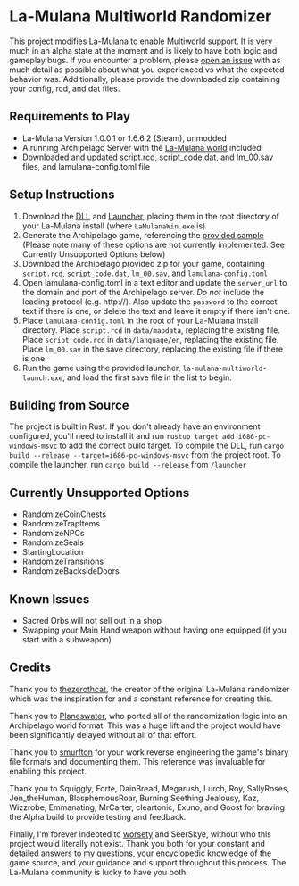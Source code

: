 # La-Mulana Multiworld Randomizer

This project modifies La-Mulana to enable Multiworld support. It is very much in an alpha state at the moment and is likely to have both logic and gameplay bugs. If you encounter a problem, please [open an issue](https://github.com/jcbantuelle/Archipelago/issues) with as much detail as possible about what you experienced vs what the expected behavior was. Additionally, please provide the downloaded zip containing your config, rcd, and dat files.

## Requirements to Play

* La-Mulana Version 1.0.0.1 or 1.6.6.2 (Steam), unmodded
* A running Archipelago Server with the [La-Mulana world](https://github.com/jcbantuelle/Archipelago/tree/lamulana) included
* Downloaded and updated script.rcd, script_code.dat, and lm_00.sav files, and lamulana-config.toml file

## Setup Instructions

1. Download the [DLL](https://github.com/jcbantuelle/la-mulana-multiworld/blob/main/bin/LaMulanaMW.dll) and [Launcher](https://github.com/jcbantuelle/la-mulana-multiworld/blob/main/bin/la-mulana-multiworld-launch.exe), placing them in the root directory of your La-Mulana install (where `LaMulanaWin.exe` is)
1. Generate the Archipelago game, referencing the [provided sample](https://github.com/jcbantuelle/la-mulana-multiworld/blob/main/example.yaml) (Please note many of these options are not currently implemented. See Currently Unsupported Options below)
1. Download the Archipelago provided zip for your game, containing `script.rcd`, `script_code.dat`, `lm_00.sav`, and `lamulana-config.toml`
1. Open lamulana-config.toml in a text editor and update the `server_url` to the domain and port of the Archipelago server. *Do not* include the leading protocol (e.g. http://). Also update the `password` to the correct text if there is one, or delete the text and leave it empty if there isn't one.
1. Place `lamulana-config.toml` in the root of your La-Mulana install directory. Place `script.rcd` in `data/mapdata`, replacing the existing file. Place `script_code.rcd` in `data/language/en`, replacing the existing file. Place `lm_00.sav` in the save directory, replacing the existing file if there is one.
1. Run the game using the provided launcher, `la-mulana-multiworld-launch.exe`, and load the first save file in the list to begin.

## Building from Source

The project is built in Rust. If you don't already have an environment configured, you'll need to install it and run `rustup target add i686-pc-windows-msvc` to add the correct build target. To compile the DLL, run `cargo build --release --target=i686-pc-windows-msvc` from the project root. To compile the launcher, run `cargo build --release` from `/launcher`

## Currently Unsupported Options

* RandomizeCoinChests
* RandomizeTrapItems
* RandomizeNPCs
* RandomizeSeals
* StartingLocation
* RandomizeTransitions
* RandomizeBacksideDoors

## Known Issues

* Sacred Orbs will not sell out in a shop
* Swapping your Main Hand weapon without having one equipped (if you start with a subweapon)

## Credits

Thank you to [thezerothcat](https://github.com/thezerothcat), the creator of the original La-Mulana randomizer which was the inspiration for and a constant reference for creating this.

Thank you to [Planeswater](https://github.com/Planeswater), who ported all of the randomization logic into an Archipelago world format. This was a huge lift and the project would have been significantly delayed without all of that effort.

Thank you to [smurfton](https://github.com/smurfton) for your work reverse engineering the game's binary file formats and documenting them. This reference was invaluable for enabling this project.

Thank you to Squiggly, Forte, DainBread, Megarush, Lurch, Roy, SallyRoses, Jen_theHuman, BlasphemousRoar, Burning Seething Jealousy, Kaz, Wizzrobe, Emmanating, MrCarter, cleartonic, Exuno, and Goost for braving the Alpha build to provide testing and feedback.

Finally, I'm forever indebted to [worsety](https://github.com/worsety) and SeerSkye, without who this project would literally not exist. Thank you both for your constant and detailed answers to my questions, your encyclopedic knowledge of the game source, and your guidance and support throughout this process. The La-Mulana community is lucky to have you both.
